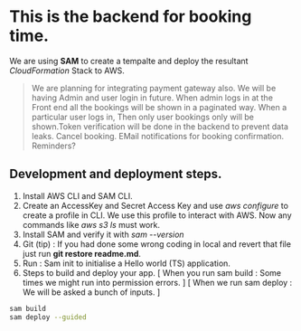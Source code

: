 # This is the backend for booking time.
We are using **SAM** to create a tempalte and deploy the resultant *CloudFormation* Stack to AWS.
> We are planning for integrating payment gateway also.
> We will be having Admin and user login in future. 
> When admin logs in at the Front end all the bookings will be shown in a paginated way.
> When a particular user logs in, Then only user bookings only will be shown.Token verification will be done in the backend to prevent data leaks.
> Cancel booking.
> EMail notifications for booking confirmation.
> Reminders?

## Development and deployment steps.
1. Install AWS CLI and SAM CLI.
2. Create an AccessKey and Secret Access Key and use *aws configure* to create a profile in CLI. We use this profile to interact with AWS. Now any commands like *aws s3 ls* must work.
3. Install SAM and verify it with *sam --version*
4. Git (tip) : If you had done some wrong coding in local and revert that file just run **git restore readme.md**.
5. Run : Sam init to initialise a Hello world (TS) application.
6. Steps to build and deploy your app. 
[ When you run sam build : Some times we might run into permission errors. ]
[ When we run sam deploy : We will be asked a bunch of inputs. ]
```bash
sam build
sam deploy --guided
```